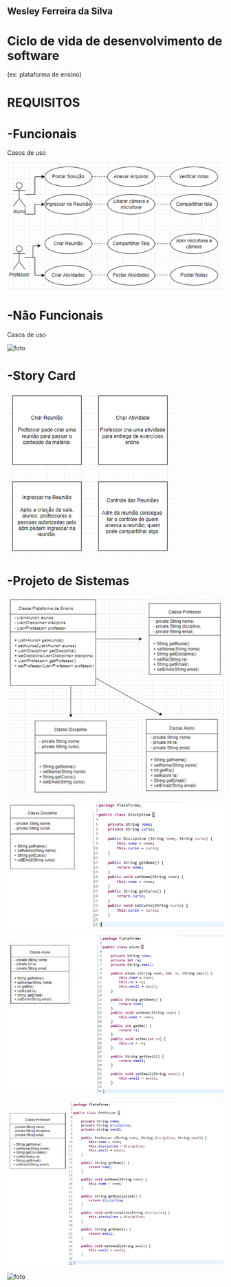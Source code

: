 ## Wesley Ferreira da Silva

# Ciclo de vida de desenvolvimento de software

(ex: plataforma de ensino)

# REQUISITOS

# -Funcionais

Casos de uso

![foto](https://github.com/WesFerreira/Bertoti/blob/b7c75613e1b70d1adf67cea734e3509617062b39/Engenharia%20de%20Software/A%C3%A7%C3%B5esFuncionais.png)

# -Não Funcionais

Casos de uso

![foto](https://github.com/WesFerreira/Bertoti/blob/3f31e7e93fcf98d1934da43d9fd952ae0f04a53a/Engenharia%20de%20Software/N%C3%A3oFuncionais.png)

# -Story Card

![foto](https://github.com/WesFerreira/Bertoti/blob/b601128bb3b9d0452491aa20ace4fb8bc1fbd662/Engenharia%20de%20Software/StoryCard.png)

# -Projeto de Sistemas

![foto](https://github.com/WesFerreira/Bertoti/blob/aff6d2eba942438f7b1d9b7bbc5a6b77bfd75e20/Engenharia%20de%20Software/Classes.png)

![foto](https://github.com/WesFerreira/Bertoti/blob/30a1e709ab8c5e0c54941a72a59ea2c2d82bfc59/Engenharia%20de%20Software/Disciplina1.png)

![foto](https://github.com/WesFerreira/Bertoti/blob/a05b5e23bade8f8a6f62ff15eeb46c8d00bfdfe4/Engenharia%20de%20Software/Aluno1.png)

![foto](https://github.com/WesFerreira/Bertoti/blob/bc717174dff2891912b165980fad12555e648102/Engenharia%20de%20Software/Professor1.png)

![foto]()
